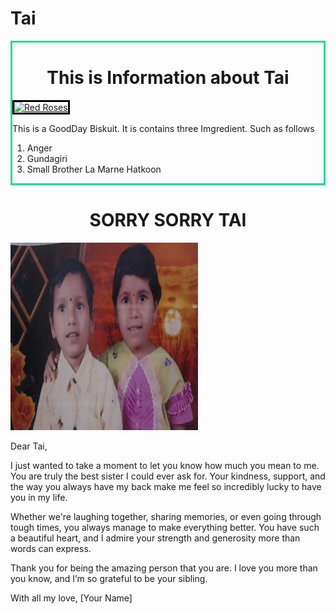 # Tai
<!DOCTYPE html>
<html lang="en">
<head>
    <meta charset="UTF-8">
    <meta name="viewport" content="width=<dsi>, initial-scale=1.0">
    <title>India</title>
</head>
<body>
    <div  style="border:solid 3px rgb(24, 221, 155);">
    <h1 style="text-align: center;"> This is Information about Tai</h2>
    <a href="India.html">
    <img src="https://encrypted-tbn0.gstatic.com/shopping?q=tbn:ANd9GcQDageiVFtRKcZ6VhKqBvNsKOx5uggXcp_pHZan24YWS2X6hLkLCLdfPHQWOGWp_EDwzS8In9oKT1Y5VeRoPmDKbL4i4QK3XNuCZJHkUVOHaO7GAhuMXMwK9t4" height="250" width="250" alt="Red Roses" Style="border: solid 3px black "> </a>
    <p> This is a GoodDay Biskuit. It is contains three Imgredient. Such as follows
        <ol>
            <li>Anger</li>
            <li>Gundagiri</li>
            <li>Small Brother La Marne <b></b>Hatkoon</b></li>
        </ol>
        </p>
    </div>
    
    
</body>
</html>

<!DOCTYPE html>
<html lang="en">
<head>
    <meta charset="UTF-8">
    <meta http-equiv="X-UA-Compatible" content="IE=edge">
    <meta name="viewport" content="width=device-width, initial-scale=1.0">
    <title>Tai</title>
</head>
<body>
    <h1 style="text-align: center;">SORRY SORRY TAI</h1>
    <div>
        <img src="img1.jpeg" height="300" width="300" class="center">
        <p>
            Dear Tai,</p>

I just wanted to take a moment to let you know how much you mean to me. You are truly the best sister I could ever ask for. Your kindness, support, and the way you always have my back make me feel so incredibly lucky to have you in my life.</p>
<p>Whether we're laughing together, sharing memories, or even going through tough times, you always manage to make everything better. You have such a beautiful heart, and I admire your strength and generosity more than words can express.</p>
<p>Thank you for being the amazing person that you are. I love you more than you know, and I’m so grateful to be your sibling.</p>
<p>
With all my love,
[Your Name]
        </p>
    </div>
</body>
</html>
